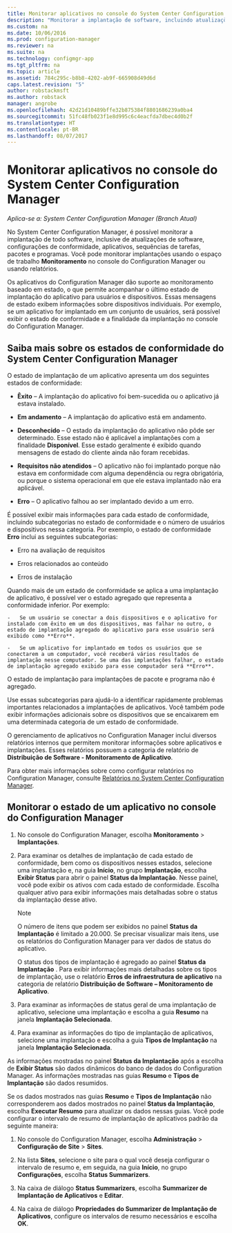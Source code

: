 ```yaml
---
title: Monitorar aplicativos no console do System Center Configuration Manager | Microsoft Docs
description: "Monitorar a implantação de software, incluindo atualizações, configurações de conformidade e aplicativos usando o espaço de trabalho de monitoramento no Configuration Manager."
ms.custom: na
ms.date: 10/06/2016
ms.prod: configuration-manager
ms.reviewer: na
ms.suite: na
ms.technology: configmgr-app
ms.tgt_pltfrm: na
ms.topic: article
ms.assetid: 784c295c-b8b8-4202-ab9f-665908d49d6d
caps.latest.revision: "5"
author: robstackmsft
ms.author: robstack
manager: angrobe
ms.openlocfilehash: 42d21d10489bffe32b875384f8801686239a0ba4
ms.sourcegitcommit: 51fc48fb023f1e8d995c6c4eacfda7dbec4d0b2f
ms.translationtype: HT
ms.contentlocale: pt-BR
ms.lasthandoff: 08/07/2017
---
```

# <a name="monitor-applications-from-the-system-center-configuration-manager-console"></a>Monitorar aplicativos no console do System Center Configuration Manager

*Aplica-se a: System Center Configuration Manager (Branch Atual)*


No System Center Configuration Manager, é possível monitorar a implantação de todo software, inclusive de atualizações de software, configurações de conformidade, aplicativos, sequências de tarefas, pacotes e programas. Você pode monitorar implantações usando o espaço de trabalho **Monitoramento** no console do Configuration Manager ou usando relatórios.  

 Os aplicativos do Configuration Manager dão suporte ao monitoramento baseado em estado, o que permite acompanhar o último estado de implantação do aplicativo para usuários e dispositivos. Essas mensagens de estado exibem informações sobre dispositivos individuais. Por exemplo, se um aplicativo for implantado em um conjunto de usuários, será possível exibir o estado de conformidade e a finalidade da implantação no console do Configuration Manager.  

## <a name="learn-about-compliance-states-in-system-center-configuration-manager"></a>Saiba mais sobre os estados de conformidade do System Center Configuration Manager
 O estado de implantação de um aplicativo apresenta um dos seguintes estados de conformidade:  

-   **Êxito** – A implantação do aplicativo foi bem-sucedida ou o aplicativo já estava instalado.  

-   **Em andamento** – A implantação do aplicativo está em andamento.  

-   **Desconhecido** – O estado da implantação do aplicativo não pôde ser determinado. Esse estado não é aplicável a implantações com a finalidade **Disponível**. Esse estado geralmente é exibido quando mensagens de estado do cliente ainda não foram recebidas.  

-   **Requisitos não atendidos** – O aplicativo não foi implantado porque não estava em conformidade com alguma dependência ou regra obrigatória, ou porque o sistema operacional em que ele estava implantado não era aplicável.  

-   **Erro** – O aplicativo falhou ao ser implantado devido a um erro.  

É possível exibir mais informações para cada estado de conformidade, incluindo subcategorias no estado de conformidade e o número de usuários e dispositivos nessa categoria. Por exemplo, o estado de conformidade **Erro** inclui as seguintes subcategorias:  

-   Erro na avaliação de requisitos  

-   Erros relacionados ao conteúdo  

-   Erros de instalação  

 Quando mais de um estado de conformidade se aplica a uma implantação de aplicativo, é possível ver o estado agregado que representa a conformidade inferior. Por exemplo:  

    -   Se um usuário se conectar a dois dispositivos e o aplicativo for instalado com êxito em um dos dispositivos, mas falhar no outro, o estado de implantação agregado do aplicativo para esse usuário será exibido como **Erro**.  

    -   Se um aplicativo for implantado em todos os usuários que se conectarem a um computador, você receberá vários resultados de implantação nesse computador. Se uma das implantações falhar, o estado de implantação agregado exibido para esse computador será **Erro**.  

O estado de implantação para implantações de pacote e programa não é agregado.  

 Use essas subcategorias para ajudá-lo a identificar rapidamente problemas importantes relacionados a implantações de aplicativos. Você também pode exibir informações adicionais sobre os dispositivos que se encaixarem em uma determinada categoria de um estado de conformidade.  

 O gerenciamento de aplicativos no Configuration Manager inclui diversos relatórios internos que permitem monitorar informações sobre aplicativos e implantações. Esses relatórios possuem a categoria de relatório de **Distribuição de Software - Monitoramento de Aplicativo**.  

 Para obter mais informações sobre como configurar relatórios no Configuration Manager, consulte [Relatórios no System Center Configuration Manager](../../core/servers/manage/reporting.md).  

## <a name="monitor-the-state-of-an-application-in-the-configuration-manager-console"></a>Monitorar o estado de um aplicativo no console do Configuration Manager  

1.  No console do Configuration Manager, escolha **Monitoramento** > **Implantações**.  

3.  Para examinar os detalhes de implantação de cada estado de conformidade, bem como os dispositivos nesses estados, selecione uma implantação e, na guia **Início**, no grupo **Implantação**, escolha **Exibir Status** para abrir o painel **Status da Implantação**. Nesse painel, você pode exibir os ativos com cada estado de conformidade. Escolha qualquer ativo para exibir informações mais detalhadas sobre o status da implantação desse ativo.  

    > [!NOTE]  
    >  O número de itens que podem ser exibidos no painel **Status da Implantação** é limitado a 20.000. Se precisar visualizar mais itens, use os relatórios do Configuration Manager para ver dados de status do aplicativo.  
    >   
    >  O status dos tipos de implantação é agregado ao painel **Status da Implantação** . Para exibir informações mais detalhadas sobre os tipos de implantação, use o relatório **Erros de infraestrutura de aplicativo** na categoria de relatório **Distribuição de Software – Monitoramento de Aplicativo**.  

4.  Para examinar as informações de status geral de uma implantação de aplicativo, selecione uma implantação e escolha a guia **Resumo** na janela **Implantação Selecionada**.  

5.  Para examinar as informações do tipo de implantação de aplicativos, selecione uma implantação e escolha a guia **Tipos de Implantação** na janela **Implantação Selecionada**.  

As informações mostradas no painel **Status da Implantação** após a escolha de **Exibir Status** são dados dinâmicos do banco de dados do Configuration Manager. As informações mostradas nas guias **Resumo** e **Tipos de Implantação** são dados resumidos.

Se os dados mostrados nas guias **Resumo** e **Tipos de Implantação** não corresponderem aos dados mostrados no painel **Status da Implantação**, escolha **Executar Resumo** para atualizar os dados nessas guias. Você pode configurar o intervalo de resumo de implantação de aplicativos padrão da seguinte maneira:  

1. No console do Configuration Manager, escolha **Administração** > **Configuração de Site** > **Sites**.

2. Na lista **Sites**, selecione o site para o qual você deseja configurar o intervalo de resumo e, em seguida, na guia **Início**, no grupo **Configurações**, escolha **Status Summarizers**.

3. Na caixa de diálogo **Status Summarizers**, escolha **Summarizer de Implantação de Aplicativos** e **Editar**.  

4. Na caixa de diálogo **Propriedades do Summarizer de Implantação de Aplicativos**, configure os intervalos de resumo necessários e escolha **OK**.  
